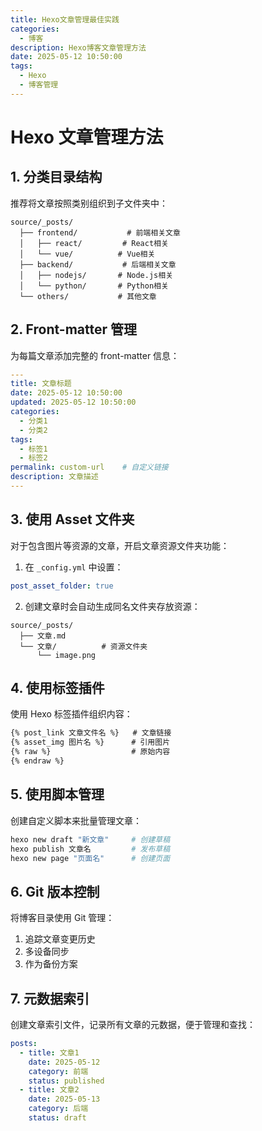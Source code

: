 ```yaml
---
title: Hexo文章管理最佳实践
categories:
  - 博客
description: Hexo博客文章管理方法
date: 2025-05-12 10:50:00
tags:
  - Hexo
  - 博客管理
---
```


# Hexo 文章管理方法

## 1. 分类目录结构

推荐将文章按照类别组织到子文件夹中：

```plain
source/_posts/
  ├── frontend/           # 前端相关文章
  │   ├── react/         # React相关
  │   └── vue/          # Vue相关
  ├── backend/           # 后端相关文章
  │   ├── nodejs/       # Node.js相关
  │   └── python/       # Python相关
  └── others/           # 其他文章
```

## 2. Front-matter 管理

为每篇文章添加完整的 front-matter 信息：

```yaml
---
title: 文章标题
date: 2025-05-12 10:50:00
updated: 2025-05-12 10:50:00
categories: 
  - 分类1
  - 分类2
tags:
  - 标签1
  - 标签2
permalink: custom-url    # 自定义链接
description: 文章描述
---
```

## 3. 使用 Asset 文件夹

对于包含图片等资源的文章，开启文章资源文件夹功能：

1. 在 `_config.yml` 中设置：
```yaml
post_asset_folder: true
```

2. 创建文章时会自动生成同名文件夹存放资源：
```plain
source/_posts/
  ├── 文章.md
  └── 文章/          # 资源文件夹
      └── image.png
```

## 4. 使用标签插件

使用 Hexo 标签插件组织内容：

```markdown
{% post_link 文章文件名 %}   # 文章链接
{% asset_img 图片名 %}      # 引用图片
{% raw %}                  # 原始内容
{% endraw %}
```

## 5. 使用脚本管理

创建自定义脚本来批量管理文章：

```bash
hexo new draft "新文章"     # 创建草稿
hexo publish 文章名         # 发布草稿
hexo new page "页面名"      # 创建页面
```

## 6. Git 版本控制

将博客目录使用 Git 管理：

1. 追踪文章变更历史
2. 多设备同步
3. 作为备份方案

## 7. 元数据索引

创建文章索引文件，记录所有文章的元数据，便于管理和查找：

```yaml
posts:
  - title: 文章1
    date: 2025-05-12
    category: 前端
    status: published
  - title: 文章2
    date: 2025-05-13
    category: 后端
    status: draft
```